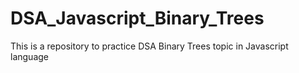 # DSA_Javascript_Binary_Trees

This is a repository to practice DSA Binary Trees topic in Javascript language

